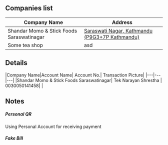 
## Companies list

|Company Name|Address|
|---|---|
|Shandar Momo & Stick Foods Saraswatinagar|[Saraswati Nagar, Kathmandu (P9G3+7P Kathmandu)](https://maps.app.goo.gl/biwBZQDzkkh6sVX46?g_st=ic)|
|Some tea shop | asd |


## Details

|Company Name|Account Name| Account No.| Transaction Picture|
|---|---|---|
|Shandar Momo & Stick Foods Saraswatinagar| Tek Narayan Shrestha | 0030050141458| |



## Notes

##### Personal QR
Using Personal Account for receiving payment

##### Fake Bill
